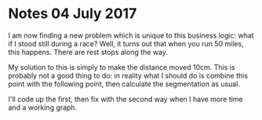 # Notes 04 July 2017

I am now finding a new problem which is unique to this business logic: what if I stood still during a race?  Well, it turns out that when you run 50 miles, this happens.  There are rest stops along the way.

My solution to this is simply to make the distance moved 10cm.  This is probably not a good thing to do: in reality what I should do is combine this point with the following point, then calculate the segmentation as usual. 

I'll code up the first, then fix with the second way when I have more time and a working graph.
